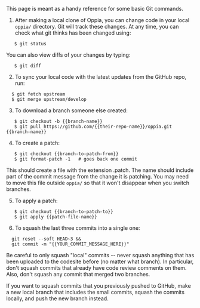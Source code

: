 This page is meant as a handy reference for some basic Git commands.

1. After making a local clone of Oppia, you can change code in your local `oppia/` directory. Git will track these changes. At any time, you can check what git thinks has been changed using:
  
  ```
     $ git status
  ```

  You can also view diffs of your changes by typing:

  ```
     $ git diff
  ```

2. To sync your local code with the latest updates from the GitHub repo, run:

  ```
    $ git fetch upstream
    $ git merge upstream/develop
  ```

3. To download a branch someone else created:

  ```
     $ git checkout -b {{branch-name}}
     $ git pull https://github.com/{{their-repo-name}}/oppia.git {{branch-name}}
  ```

4. To create a patch:

  ```
     $ git checkout {{branch-to-patch-from}}
     $ git format-patch -1   # goes back one commit
  ```
  
  This should create a file with the extension .patch. The name should include part of the commit message from the change it is patching. You may need to move this file outside `oppia/` so that it won't disappear when you switch branches.

5. To apply a patch:

  ```
     $ git checkout {{branch-to-patch-to}}
     $ git apply {{patch-file-name}}
  ```

6. To squash the last three commits into a single one:

  ```
    git reset --soft HEAD~3 &&
    git commit -m "{{YOUR_COMMIT_MESSAGE_HERE}}"
  ```

  Be careful to only squash "local" commits -- never squash anything that has been uploaded to the codesite before (no matter what branch). In particular, don't squash commits that already have code review comments on them. Also, don't squash any commit that merged two branches.

  If you want to squash commits that you previously pushed to GitHub, make a new local branch that includes the small commits, squash the commits locally, and push the new branch instead.
